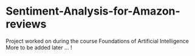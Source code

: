 # Sentiment-Analysis-for-Amazon-reviews
Project worked on during the course Foundations of Artificial Intelligence 
More to be added later ... !
